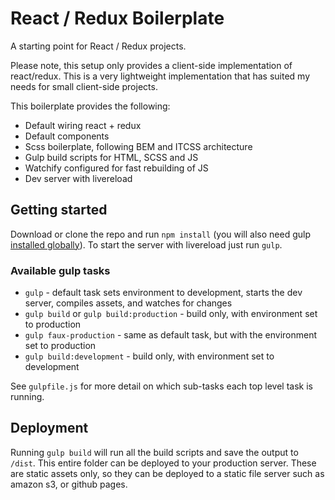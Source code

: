 # React / Redux Boilerplate

A starting point for React / Redux projects.

Please note, this setup only provides a client-side implementation of react/redux. This is a very lightweight implementation that has suited my needs for small client-side projects.

This boilerplate provides the following:

* Default wiring react + redux
* Default components
* Scss boilerplate, following BEM and ITCSS architecture
* Gulp build scripts for HTML, SCSS and JS
* Watchify configured for fast rebuilding of JS
* Dev server with livereload

## Getting started
Download or clone the repo and run `npm install` (you will also need gulp [installed globally][gulp]). To start the server with livereload just run `gulp`.

### Available gulp tasks

* `gulp` - default task sets environment to development, starts the dev server, compiles assets, and watches for changes
* `gulp build` or `gulp build:production` - build only, with environment set to production
* `gulp faux-production` - same as default task, but with the environment set to production
* `gulp build:development` - build only, with environment set to development

See `gulpfile.js` for more detail on which sub-tasks each top level task is running.

## Deployment

Running `gulp build` will run all the build scripts and save the output to `/dist`. This entire folder can be deployed to your production server. These are static assets only, so they can be deployed to a static file server such as amazon s3, or github pages.

[gulp]: https://github.com/gulpjs/gulp/blob/master/docs/getting-started.md
